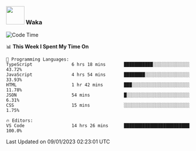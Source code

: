 ### <img src="https://media.giphy.com/media/VgCDAzcKvsR6OM0uWg/giphy.gif" width="50"> Waka

  <!--START_SECTION:waka-->
![Code Time](http://img.shields.io/badge/Code%20Time-1%2C153%20hrs%2055%20mins-blue)

📊 **This Week I Spent My Time On** 

```text
💬 Programming Languages: 
TypeScript               6 hrs 18 mins       ███████████░░░░░░░░░░░░░░   43.72% 
JavaScript               4 hrs 54 mins       ████████░░░░░░░░░░░░░░░░░   33.93% 
HTML                     1 hr 42 mins        ███░░░░░░░░░░░░░░░░░░░░░░   11.78% 
JSON                     54 mins             █░░░░░░░░░░░░░░░░░░░░░░░░   6.31% 
CSS                      15 mins             ░░░░░░░░░░░░░░░░░░░░░░░░░   1.75%

🔥 Editors: 
VS Code                  14 hrs 26 mins      █████████████████████████   100.0%

```


 Last Updated on 09/01/2023 02:23:01 UTC
<!--END_SECTION:waka-->
